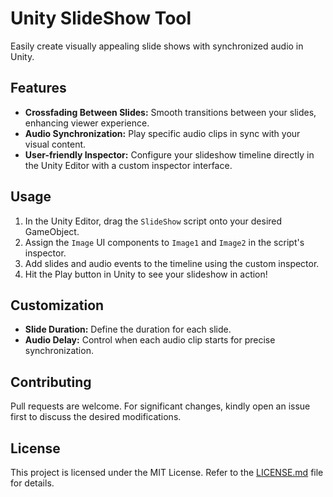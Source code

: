 # Unity SlideShow Tool

Easily create visually appealing slide shows with synchronized audio in Unity.

## Features

- **Crossfading Between Slides:** Smooth transitions between your slides, enhancing viewer experience.
- **Audio Synchronization:** Play specific audio clips in sync with your visual content.
- **User-friendly Inspector:** Configure your slideshow timeline directly in the Unity Editor with a custom inspector interface.

## Usage

1. In the Unity Editor, drag the `SlideShow` script onto your desired GameObject.
2. Assign the `Image` UI components to `Image1` and `Image2` in the script's inspector.
3. Add slides and audio events to the timeline using the custom inspector.
4. Hit the Play button in Unity to see your slideshow in action!

## Customization

- **Slide Duration:** Define the duration for each slide.
- **Audio Delay:** Control when each audio clip starts for precise synchronization.

## Contributing

Pull requests are welcome. For significant changes, kindly open an issue first to discuss the desired modifications.

## License

This project is licensed under the MIT License. Refer to the [LICENSE.md](LICENSE.md) file for details.
